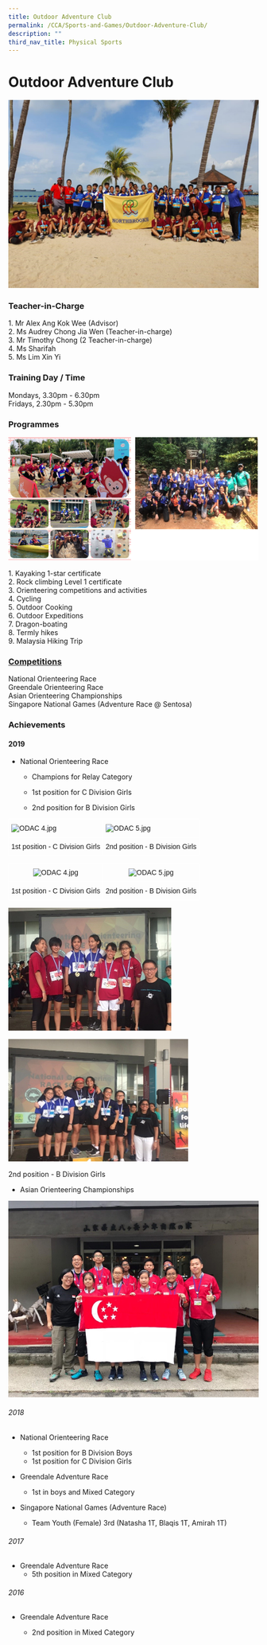 ```yaml
---
title: Outdoor Adventure Club
permalink: /CCA/Sports-and-Games/Outdoor-Adventure-Club/
description: ""
third_nav_title: Physical Sports
---
```

Outdoor Adventure Club
======================

![](/images/ODAC%201.jpeg)

### Teacher-in-Charge

1\.  Mr Alex Ang Kok Wee (Advisor) <br>
2\.  Ms Audrey Chong Jia Wen (Teacher-in-charge) <br>
3\.  Mr Timothy Chong (2 Teacher-in-charge) <br>
4\.  Ms Sharifah <br>
5\.  Ms Lim Xin Yi

### Training Day / Time

Mondays, 3.30pm - 6.30pm  
Fridays, 2.30pm - 5.30pm  

### Programmes


![](/images/ODAC--.png)


1\.   Kayaking 1-star certificate <br>
2\.  Rock climbing Level 1 certificate <br>
3\.  Orienteering competitions and activities <br>
4\.  Cycling <br>
5\.  Outdoor Cooking <br>
6\.  Outdoor Expeditions <br>
7\.  Dragon-boating <br>
8\.  Termly hikes <br>
9\.  Malaysia Hiking Trip

  

### <u>Competitions</u>

National Orienteering Race <br>
Greendale Orienteering Race <br>
Asian Orienteering Championships <br>
Singapore National Games (Adventure Race @ Sentosa)

### Achievements

#### 2019

*   National Orienteering Race

    *   Champions for Relay Category  
    
    *   1st position for C Division Girls  
    
    *   2nd position for B Division Girls


<style type="text/css">
.tg  {border-collapse:collapse;border-spacing:0;}
.tg td{border-color:black;border-style:solid;border-width:1px;font-family:Arial, sans-serif;font-size:14px;
  overflow:hidden;padding:10px 5px;word-break:normal;}
.tg th{border-color:black;border-style:solid;border-width:1px;font-family:Arial, sans-serif;font-size:14px;
  font-weight:normal;overflow:hidden;padding:10px 5px;word-break:normal;}
.tg .tg-zv4m{border-color:#ffffff;text-align:left;vertical-align:top}
.tg .tg-8jgo{border-color:#ffffff;text-align:center;vertical-align:top}
</style>
<table class="tg">
<thead>
  <tr>
    <th class="tg-zv4m"><img src="https://northbrookssec-moe-edu-sg-admin.cwp.sg/qql/slot/u162/CCA/Sports%20N%20Games/ODAC/2021/ODAC%204.jpg" alt="ODAC 4.jpg" width="116" height="277"></th>
    <th class="tg-zv4m"><img src="https://northbrookssec-moe-edu-sg-admin.cwp.sg/qql/slot/u162/CCA/Sports%20N%20Games/ODAC/2021/ODAC%205.jpg" alt="ODAC 5.jpg" width="121" height="277"></th>
  </tr>
</thead>
<tbody>
  <tr>
    <td class="tg-zv4m">1st position - C Division Girls<br></td>
    <td class="tg-8jgo">2nd position - B Division Girls</td>
  </tr>
</tbody>
</table>


<style type="text/css">
.tg  {border-collapse:collapse;border-spacing:0;}
.tg td{border-color:black;border-style:solid;border-width:1px;font-family:Arial, sans-serif;font-size:14px;
  overflow:hidden;padding:10px 5px;word-break:normal;}
.tg th{border-color:black;border-style:solid;border-width:1px;font-family:Arial, sans-serif;font-size:14px;
  font-weight:normal;overflow:hidden;padding:10px 5px;word-break:normal;}
.tg .tg-8jgo{border-color:#ffffff;text-align:center;vertical-align:top}
</style>
<table class="tg">
<thead>
  <tr>
    <th class="tg-8jgo"><img src="https://northbrookssec-moe-edu-sg-admin.cwp.sg/qql/slot/u162/CCA/Sports%20N%20Games/ODAC/2021/ODAC%204.jpg" alt="ODAC 4.jpg" width="116" height="277"></th>
    <th class="tg-8jgo"><img src="https://northbrookssec-moe-edu-sg-admin.cwp.sg/qql/slot/u162/CCA/Sports%20N%20Games/ODAC/2021/ODAC%205.jpg" alt="ODAC 5.jpg" width="121" height="277"></th>
  </tr>
</thead>
<tbody>
  <tr>
    <td class="tg-8jgo">1st position - C Division Girls<br></td>
    <td class="tg-8jgo">2nd position - B Division Girls</td>
  </tr>
</tbody>
</table>


![](/images/ODAC1.png)



![](/images/ODAC3.png)

 2nd position - B Division Girls 



- Asian Orienteering Championships

![](/images/ODAC%206.jpeg)

###### 2018

*   National Orienteering Race

     - 1st position for B Division Boys
     - 1st position for C Division Girls
    

*   Greendale Adventure Race

      - 1st in boys and Mixed Category

*   Singapore National Games (Adventure Race)&nbsp;
     - Team Youth (Female) 3rd (Natasha 1T, Blaqis 1T, Amirah 1T)&nbsp;

  

###### 2017

*   Greendale Adventure Race
     - 5th position in Mixed Category  
    

  

###### 2016&nbsp;

*   Greendale Adventure Race

    - 2nd position in Mixed Category